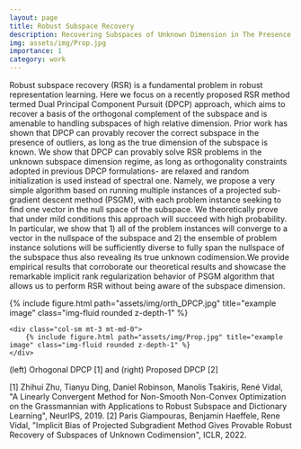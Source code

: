 ```yaml
---
layout: page
title: Robust Subspace Recovery
description: Recovering Subspaces of Unknown Dimension in The Presence of Outliers
img: assets/img/Prop.jpg
importance: 1
category: work
---
```


Robust subspace recovery (RSR) is a fundamental problem in robust representation learning. Here we focus on a recently proposed RSR method termed Dual Principal Component Pursuit (DPCP) approach, which aims to recover a basis of the orthogonal complement of the subspace and is amenable to handling subspaces of high relative dimension. Prior work has shown that DPCP can provably recover the correct subspace in the presence of outliers, as long as the true dimension of the subspace is known. We show that DPCP can provably solve RSR problems in the unknown subspace dimension regime, as long as orthogonality constraints adopted in previous DPCP formulations- are relaxed and random initialization is used instead of spectral one. Namely, we propose a very simple algorithm based on running multiple instances of a projected sub-gradient descent method (PSGM), with each problem instance seeking to find one vector in the null space of the subspace. We theoretically prove that under mild conditions this approach will succeed with high probability. In particular, we show that 1) all of the problem instances will converge to a vector in the nullspace of the subspace and 2) the ensemble of problem instance solutions will be sufficiently diverse to fully span the nullspace of the subspace thus also revealing its true unknown codimension.We provide empirical results that corroborate our theoretical results and showcase the remarkable implicit rank regularization behavior of PSGM algorithm that allows us to perform RSR without being aware of the subspace dimension.

<div class="row">
    <div class="col-sm mt-3 mt-md-0">
        {% include figure.html path="assets/img/orth_DPCP.jpg" title="example image" class="img-fluid rounded z-depth-1" %}
    </div>
   
    <div class="col-sm mt-3 mt-md-0">
        {% include figure.html path="assets/img/Prop.jpg" title="example image" class="img-fluid rounded z-depth-1" %}
    </div>
    
</div>
 <div class="caption">
   (left) Orhogonal DPCP [1] and (right) Proposed DPCP [2]
</div>

[1] Zhihui Zhu, Tianyu Ding, Daniel Robinson, Manolis Tsakiris, René Vidal, "A Linearly Convergent Method for Non-Smooth Non-Convex Optimization
on the Grassmannian with Applications to Robust Subspace and Dictionary Learning", NeurIPS, 2019.
[2] Paris Giampouras, Benjamin Haeffele, Rene Vidal, "Implicit Bias of Projected Subgradient Method Gives Provable Robust Recovery of Subspaces of Unknown Codimension", ICLR, 2022. 
